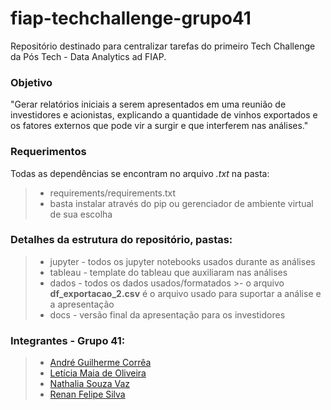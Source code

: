 # fiap-techchallenge-grupo41
Repositório destinado para centralizar tarefas do primeiro Tech Challenge da Pós Tech - Data Analytics ad FIAP.

### Objetivo
"Gerar relatórios iniciais a serem apresentados em uma reunião de investidores e acionistas, explicando a quantidade de vinhos exportados e os fatores externos que pode vir a surgir e que interferem nas análises."

### Requerimentos
Todas as dependências se encontram no arquivo *.txt* na pasta:
>- requirements/requirements.txt
>- basta instalar através do pip ou gerenciador de ambiente virtual de sua escolha

### Detalhes da estrutura do repositório, pastas:
>- jupyter - todos os jupyter notebooks usados durante as análises
>- tableau - template do tableau que auxiliaram nas análises
>- dados - todos os dados usados/formatados
    >- o arquivo **df_exportacao_2.csv** é o arquivo usado para suportar a análise e a apresentação
>- docs - versão final da apresentação para os investidores

### Integrantes - Grupo 41:
>- [André Guilherme Corrêa](https://www.linkedin.com/in/agcorrea/)
>- [Letícia Maia de Oliveira](https://www.linkedin.com/in/lemaia/)
>- [Nathalia Souza Vaz]()
>- [Renan Felipe Silva](https://www.linkedin.com/in/renan-silva-16960313a)